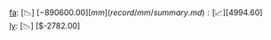 [fa](record/fa/summary.md): [📉] [$-890600.00]  
[mm](record/mm/summary.md): [📈] [$4994.60]  
[ly](record/ly/summary.md): [📉] [$-2782.00]  
